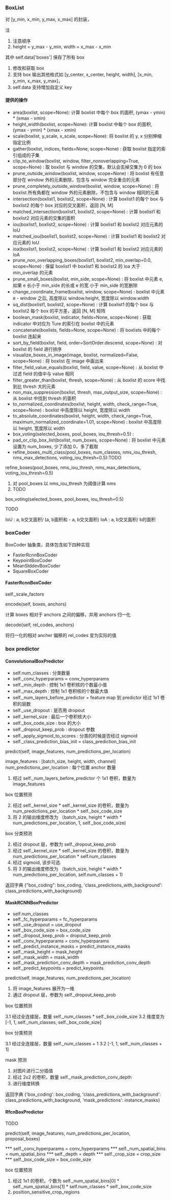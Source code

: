 

### BoxList

对 [y_min, x_min, y_max, x_max] 的封装，

注
1. 注意顺序
2. height = y_max - y_min, width = x_max - x_min

其中 self.data['boxes'] 保存了所有 box

1. 修改和获取 box
2. 支持 box 输出其他格式如 [y_center, x_center, height, width], [x_min, y_min, x_max, y_max]，
3. self.data 支持增加自定义 key

#### 提供的操作

* area(boxlist, scope=None): 计算 boxlist 中每个 box 的面积, (ymax - ymin) * (xmax - xmin)
* height_width(boxlist, scope=None): 计算 boxlist 中每个 box 的面积, (ymax - ymin) * (xmax - xmin)
* scale(boxlist, y_scale, x_scale, scope=None): 将 boxlist 的 y, x 分别伸缩指定比例
* gather(boxlist, indices, fields=None, scope=None) : 获取 boxlist 指定的索引组成的子集
* clip_to_window(boxlist, window, filter_nonoverlapping=True, scope=None) : 取 boxlist 与 window 的交集，默认会去掉交集为 0 的 box
* prune_outside_window(boxlist, window, scope=None) :  将 boxlist 有任意部分在 window 外的元素删除，包含与 window 完全重合的元素
* prune_completely_outside_window(boxlist, window, scope=None) : 将 boxlist  所有角都在 window 外的元素删除，不包含与 window 相同的元素
* intersection(boxlist1, boxlist2, scope=None) : 计算 boxlist1 的每个 box 与 boxlist2 的每个 box 对应的交叉面积，返回 [N, M]
* matched_intersection(boxlist1, boxlist2, scope=None) : 计算  boxlist1 和 boxlist2  对应元素的交集的面积
* iou(boxlist1, boxlist2, scope=None) : 计算 boxlist1 和 boxlist2 对应元素的 IoU
* matched_iou(boxlist1, boxlist2, scope=None) : 计算 boxlist1 和 boxlist2 对应元素的 IoU
* ioa(boxlist1, boxlist2, scope=None) : 计算 boxlist1 和 boxlist2 对应元素的 IoA
* prune_non_overlapping_boxes(boxlist1, boxlist2, min_overlap=0.0, scope=None) : 保留 boxlist1 中 boxlist1 和 boxlist2 的 ioa 大于  min_overlap 的元素
* prune_small_boxes(boxlist, min_side, scope=None) : 将 boxlist 中元素 e, 如果 e 长小于 min_side 的长或 e 的宽 小于 min_side 的宽删除
* change_coordinate_frame(boxlist, window, scope=None) : boxlist 中元素 e - window 之后, 高度除以 window.height,  宽度除以 window.width
* sq_dist(boxlist1, boxlist2, scope=None) :  计算 boxlist1  的每个  box 与 boxlist2  每个 box 的平方差，返回 [N, M] 矩阵
* boolean_mask(boxlist, indicator, fields=None, scope=None) : 获取 indicator  中对应为 Ture 的索引在 boxlist 中的元素
* concatenate(boxlists, fields=None, scope=None) : 将 boxlists 中的每个  boxlist 连起来
* sort_by_field(boxlist, field, order=SortOrder.descend, scope=None) : 对 boxlist 的 field 进行排序
* visualize_boxes_in_image(image, boxlist, normalized=False, scope=None) : 将 boxlist 在  image 中画出来
* filter_field_value_equals(boxlist, field, value, scope=None) : 从 boxlist 中过滤 field 的值中与 value 相同
* filter_greater_than(boxlist, thresh, scope=None) : 从 boxlist 的 score 中找到比 thresh 大的元素
* non_max_suppression(boxlist, thresh, max_output_size, scope=None) : 从  boxlist 中找到 thresh 的面积
* to_normalized_coordinates(boxlist, height, width, check_range=True, scope=None) : boxlist 中高度除以 height, 宽度除以 width
* to_absolute_coordinates(boxlist, height, width, check_range=True, maximum_normalized_coordinate=1.01, scope=None) : boxlist 中高度除以 height, 宽度除以 width
* box_voting(selected_boxes, pool_boxes, iou_thresh=0.5) : 
* pad_or_clip_box_list(boxlist, num_boxes, scope=None) :  将 boxlist 中元素设置为 num_boxes, 少了添加 0，多了截取
* refine_boxes_multi_class(pool_boxes, num_classes, nms_iou_thresh, nms_max_detections, voting_iou_thresh=0.5):TODO


refine_boxes(pool_boxes, nms_iou_thresh, nms_max_detections, voting_iou_thresh=0.5)

1. 对 pool_boxes  以 nms_iou_thresh 为阈值计算 nms
2. TODO

box_voting(selected_boxes, pool_boxes, iou_thresh=0.5)

TODO

IoU : a, b交叉面积/ (a, b面积和 - a, b交叉面积)
IoA : a, b交叉面积/ b的面积


### boxCoder

BoxCoder 抽象类，具体包含如下四种实现

* FasterRcnnBoxCoder
* KeypointBoxCoder
* MeanStddevBoxCoder
* SquareBoxCoder

#### FasterRcnnBoxCoder

self._scale_factors

encode(self, boxes, anchors)

计算 boxes 相对于 anchors 之间的偏移，并用 anchors 归一化

decode(self, rel_codes, anchors)

将归一化的相对 ancher 偏移的 rel_codes 变为实际的值


### box predictor

#### ConvolutionalBoxPredictor

* self.num_classes : 分类数量
* self._conv_hyperparams = conv_hyperparams
* self._min_depth : 控制 1x1 卷积核的个数最小值
* self._max_depth : 控制 1x1 卷积核的个数最大值
* self._num_layers_before_predictor = feature map 到 predictor 经过 1x1 卷积的层数
* self._use_dropout : 是否用 dropout
* self._kernel_size : 最后一个卷积核大小
* self._box_code_size : box 的大小
* self._dropout_keep_prob : dropout 参数
* self._apply_sigmoid_to_scores : 分类的时候是否经过 sigmoid
* self._class_prediction_bias_init = class_prediction_bias_init

predict(self, image_features, num_predictions_per_location)

image_features : [batch_size, height, width, channel]
num_predictions_per_location : 每个位置 anchor 数量

1. 经过 self._num_layers_before_predictor 个 1x1 卷积，数量为 image_features

box 位置预测

2. 经过 self._kernel_size * self._kernel_size 的卷积，数量为 num_predictions_per_location * self._box_code_size
3. 将 2 的输出维度修改为 （batch_size, height * width * num_predictions_per_location, 1, self._box_code_size)

box 分类预测

2. 经过 dropout 层，参数为  self._dropout_keep_prob
3. 经过 self._kernel_size * self._kernel_size 的卷积，数量为 num_predictions_per_location * self.num_classes
4. 经过 sigmoid, 该步可选.
5. 将 3 的输出维度修改为 （batch_size, height * width * num_predictions_per_location, self.num_classes + 1)

返回字典 {"box_coding": box_coding, 'class_predictions_with_background': class_predictions_with_background}

#### MaskRCNNBoxPredictor

* self.num_classes
* self._fc_hyperparams = fc_hyperparams
* self._use_dropout = use_dropout
* self._box_code_size = box_code_size
* self._dropout_keep_prob = dropout_keep_prob
* self._conv_hyperparams = conv_hyperparams
* self._predict_instance_masks = predict_instance_masks
* self._mask_height = mask_height
* self._mask_width = mask_width
* self._mask_prediction_conv_depth = mask_prediction_conv_depth
* self._predict_keypoints = predict_keypoints


predict(self, image_features, num_predictions_per_location)

1. 将 image_features 展开为一维
2. 通过 dropout 层，参数为  self._dropout_keep_prob

box 位置预测

3.1 经过全连接层，数量 self._num_classes * self._box_code_size
3.2 维度变为 [-1, 1, self._num_classes, self._box_code_size]

box 分类预测

3.1 经过全连接层，数量 self._num_classes + 1
3.2 [-1, 1, self._num_classes + 1]

mask 预测

1. 对图片进行二分插值
2. 经过 2x2 的卷积，数量 self._mask_prediction_conv_depth
3. 进行维度转换

返回字典 {'box_coding': box_coding,
          'class_predictions_with_background': class_predictions_with_background,
          'mask_predictions': instance_masks}

#### RfcnBoxPredictor

TODO

predict(self, image_features, num_predictions_per_location, proposal_boxes)

*** self._conv_hyperparams = conv_hyperparams
*** self._num_spatial_bins = num_spatial_bins
*** self._depth = depth
*** self._crop_size = crop_size
*** self._box_code_size = box_code_size


box 位置预测

1. 经过 1x1 的卷积，个数为 self._num_spatial_bins[0] * self._num_spatial_bins[1] * self.num_classes * self._box_code_size
2. position_sensitive_crop_regions

